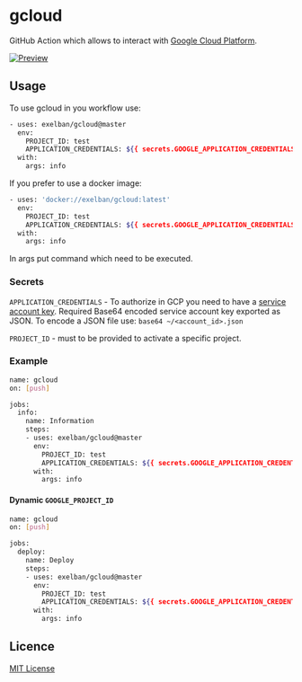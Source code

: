 # gcloud

GitHub Action which allows to interact with [Google Cloud Platform](https://cloud.google.com).

[![Preview](https://serhiy.s3.eu-central-1.amazonaws.com/Github_repo/gcloud/logo_gcp_vertical_rgb.png?v=1)](https://cloud.google.com)

## Usage
To use gcloud in you workflow use:

```sh
- uses: exelban/gcloud@master
  env:
    PROJECT_ID: test
    APPLICATION_CREDENTIALS: ${{ secrets.GOOGLE_APPLICATION_CREDENTIALS }}
  with:
    args: info
```

If you prefer to use a docker image:

```sh
- uses: 'docker://exelban/gcloud:latest'
  env:
    PROJECT_ID: test
    APPLICATION_CREDENTIALS: ${{ secrets.GOOGLE_APPLICATION_CREDENTIALS }}
  with:
    args: info
```

In args put command which need to be executed.

### Secrets
`APPLICATION_CREDENTIALS` - To authorize in GCP you need to have a [service account key](https://console.cloud.google.com/apis/credentials/serviceaccountkey). Required Base64 encoded service account key exported as JSON.
To encode a JSON file use: `base64 ~/<account_id>.json`

`PROJECT_ID` - must to be provided to activate a specific project.

### Example

```sh
name: gcloud
on: [push]

jobs:
  info:
    name: Information
    steps:
    - uses: exelban/gcloud@master
      env:
        PROJECT_ID: test
        APPLICATION_CREDENTIALS: ${{ secrets.GOOGLE_APPLICATION_CREDENTIALS }}
      with:
        args: info
```

#### Dynamic `GOOGLE_PROJECT_ID`
```sh
name: gcloud
on: [push]

jobs:
  deploy:
    name: Deploy
    steps:
    - uses: exelban/gcloud@master
      env:
        PROJECT_ID: test
        APPLICATION_CREDENTIALS: ${{ secrets.GOOGLE_APPLICATION_CREDENTIALS }}
      with:
        args: info
```

## Licence
[MIT License](https://github.com/exelban/gcloud/blob/master/LICENSE)
